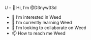 U - 👋 Hi, I’m @D3nyw33d
- 👀 I’m interested in Weed
- 🌱 I’m currently learning Weed
- 💞️ I’m looking to collaborate on Weed
- 📫 How to reach me Weed

<!---
D3nyw33d
